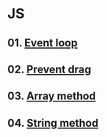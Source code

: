 # JS

## 01. [Event loop](https://github.com/KangJiJi/Study/tree/master/JS/EventLoop)

## 02. [Prevent drag](https://github.com/KangJiJi/Study/tree/master/JS/PreventDrag)

## 03. [Array method](https://github.com/KangJiJi/Study/tree/master/JS/ArrayMethod)

## 04. [String method](https://github.com/KangJiJi/Study/tree/master/JS/StringMethod)
